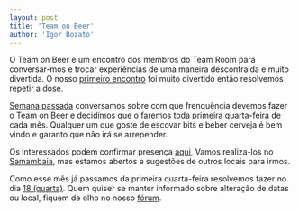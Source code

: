 ```yaml
--- 
layout: post
title: 'Team on Beer'
author: 'Igor Bozato'
---
```


O Team on Beer é um encontro dos membros do Team Room para conversar-mos e trocar experiências de uma maneira descontraída e muito divertida. O nosso [primeiro encontro][FeedbackURL] foi muito divertido então resolvemos repetir a dose.

[Semana passada][ThreadURL] conversamos sobre com que frenquência devemos fazer o Team on Beer e decidimos que o faremos toda primeira quarta-feira de cada mês. Qualquer um que goste de escovar bits e beber cerveja é bem vindo e garanto que não irá se arrepender.

Os interessados podem confirmar presença [aqui][EventbriteURL], Vamos realiza-los no [Samambaia][SamambaiaMap], mas estamos abertos a sugestões de outros locais para irmos.

Como esse mês já passamos da primeira quarta-feira resolvemos fazer no dia [18 (quarta)][Eventbrite2URL]. Quem quiser se manter informado sobre alteração de datas ou local, fiquem de olho no nosso [fórum][GroupURL].

[FeedbackURL]:https://groups.google.com/forum/?fromgroups#!topic/team-room/grdVAdX0lHY
[ThreadURL]:https://groups.google.com/forum/?fromgroups#!topic/team-room/cX9enUmCaYk
[EventbriteURL]:http://teamonbeer.eventbrite.com
[SamambaiaMap]:https://maps.google.com/maps?ll=-20.815891,-49.395319&z=15&t=m
[Eventbrite2URL]:http://teamonbeer2.eventbrite.com/
[GroupURl]:https://groups.google.com/group/team-room
